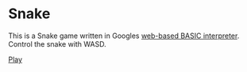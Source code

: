# Snake

This is a Snake game written in Googles [web-based BASIC interpreter](https://github.com/google/wwwbasic/blob/master/test/read-data-test.js). Control the snake with WASD.

[Play](https://middle-way-approach.github.io/basic-snake/)
